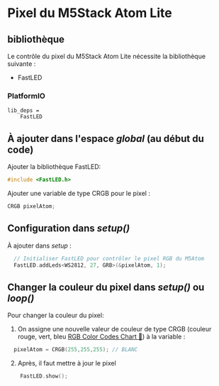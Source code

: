 # Pixel du M5Stack Atom Lite

## bibliothèque

Le contrôle du pixel du M5Stack Atom Lite nécessite la bibliothèque suivante :
- FastLED 

### PlatformIO
```
lib_deps =
    FastLED
```

## À ajouter dans l'espace *global* (au début du code)

Ajouter la bibliothèque FastLED:
```cpp
#include <FastLED.h>
```

Ajouter une variable de type CRGB pour le pixel :
```cpp
CRGB pixelAtom;
```

## Configuration dans *setup()*

À ajouter dans *setup* :
```cpp
  // Initialiser FastLED pour contrôler le pixel RGB du M5Atom
  FastLED.addLeds<WS2812, 27, GRB>(&pixelAtom, 1); 
```

## Changer la couleur du pixel dans *setup()* ou *loop()*

Pour changer la couleur du pixel:

1) On assigne une nouvelle valeur de couleur de type CRGB (couleur rouge, vert, bleu [RGB Color Codes Chart 🎨](https://www.rapidtables.com/web/color/RGB_Color.html)) à la variable :
```cpp
  pixelAtom = CRGB(255,255,255); // BLANC
```

2) Après, il faut mettre à jour le pixel
```cpp
    FastLED.show();
```

